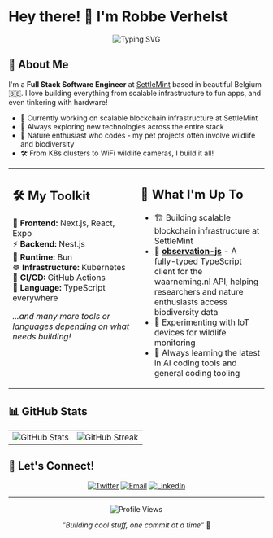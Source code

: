 # Hey there! 👋 I'm Robbe Verhelst

<div align="center">
  <img src="https://readme-typing-svg.herokuapp.com?font=Fira+Code&pause=1000&color=2E8B57&center=true&vCenter=true&width=435&lines=Full+Stack+Software+Engineer;Nature+%26+Tech+Enthusiast;Building+Scalable+Solutions;Always+Learning+Something+New!" alt="Typing SVG" />
</div>

## 🚀 About Me

I'm a **Full Stack Software Engineer** at [SettleMint](https://settlemint.com) based in beautiful Belgium 🇧🇪. I love building everything from scalable infrastructure to fun apps, and even tinkering with hardware!

- 🔭 Currently working on scalable blockchain infrastructure at SettleMint
- 🌱 Always exploring new technologies across the entire stack
- 🦅 Nature enthusiast who codes - my pet projects often involve wildlife and biodiversity
- 🛠️ From K8s clusters to WiFi wildlife cameras, I build it all!

<table style="border-collapse: collapse; border: none;">
<tr>
<td width="50%" valign="top" style="border: none;">

## 🛠️ My Toolkit

🎨 **Frontend:** Next.js, React, Expo  
⚡ **Backend:** Nest.js  
🚀 **Runtime:** Bun  
☸️ **Infrastructure:** Kubernetes  
🔄 **CI/CD:** GitHub Actions  
💙 **Language:** TypeScript everywhere  

*...and many more tools or languages depending on what needs building!*

</td>
<td width="50%" valign="top" style="border: none;">

## 🎯 What I'm Up To

- 🏗️ Building scalable blockchain infrastructure at SettleMint
- 🔭 **[observation-js](https://github.com/RobbeVerhelst/observation-js)** - A fully-typed TypeScript client for the waarneming.nl API, helping researchers and nature enthusiasts access biodiversity data
- 📡 Experimenting with IoT devices for wildlife monitoring
- 🤖 Always learning the latest in AI coding tools and general coding tooling

</td>
</tr>
</table>

## 📊 GitHub Stats

<div align="center">
<table style="border-collapse: collapse; border: none;">
<tr>
<td style="border: none;">
<img src="https://github-readme-stats.vercel.app/api?username=RobbeVerhelst&show_icons=true&theme=forest&hide_border=true&count_private=true" alt="GitHub Stats" />
</td>
<td style="border: none;">
<img src="https://github-readme-streak-stats.herokuapp.com/?user=RobbeVerhelst&theme=forest&hide_border=true" alt="GitHub Streak" />
</td>
</tr>
</table>
</div>

## 🤝 Let's Connect!

<div align="center">
  
[![Twitter](https://img.shields.io/badge/Twitter-1DA1F2?style=for-the-badge&logo=twitter&logoColor=white)](https://x.com/robbeverhelst)
[![Email](https://img.shields.io/badge/Email-D14836?style=for-the-badge&logo=gmail&logoColor=white)](mailto:robbe.verhelst@gmail.com)
[![LinkedIn](https://img.shields.io/badge/LinkedIn-0077B5?style=for-the-badge&logo=linkedin&logoColor=white)](https://www.linkedin.com/in/robbe-verhelst-61b37a123/)

</div>

---

<div align="center">
  <img src="https://komarev.com/ghpvc/?username=RobbeVerhelst&color=green&style=flat-square" alt="Profile Views" />
  
  *"Building cool stuff, one commit at a time"* 🚀
</div>
